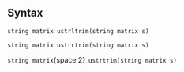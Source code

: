 ## Syntax

`string matrix ustrltrim(string matrix s)`

`string matrix ustrrtrim(string matrix s)`

`string matrix`<span options="2">{space
2}_`ustrtrim(string matrix s)`
